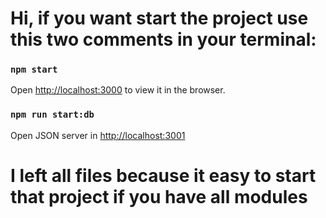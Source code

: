 # Hi, if you want start the project use this two comments in your terminal: 
### `npm start`

Open [http://localhost:3000](http://localhost:3000) to view it in the browser.

### `npm run start:db`

Open JSON server in [http://localhost:3001](http://localhost:3001)


# I left all files because it easy to start that project if you have all modules
